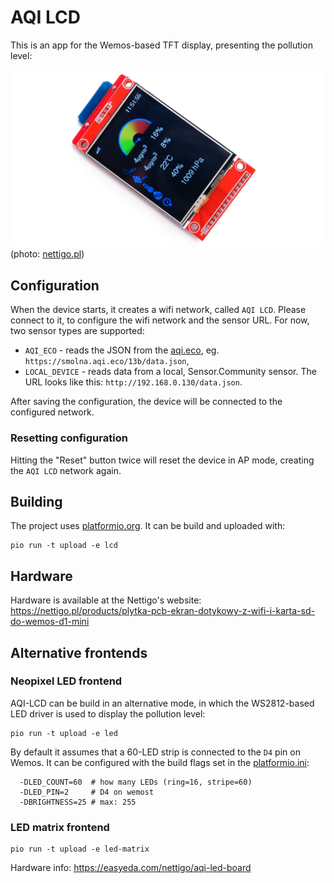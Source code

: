 # AQI LCD

This is an app for the Wemos-based TFT display, presenting the pollution level:

![](docs/photo.jpg)
(photo: [nettigo.pl](https://nettigo.pl/products/plytka-pcb-ekran-dotykowy-z-wifi-i-karta-sd-do-wemos-d1-mini))

## Configuration

When the device starts, it creates a wifi network, called `AQI LCD`. Please connect to it, to configure the wifi network and the sensor URL. For now, two sensor types are supported:

* `AQI_ECO` - reads the JSON from the  [aqi.eco](https://aqi.eco), eg. `https://smolna.aqi.eco/13b/data.json`,
* `LOCAL_DEVICE` - reads data from a local, Sensor.Community sensor. The URL looks like this: `http://192.168.0.130/data.json`.

After saving the configuration, the device will be connected to the configured network.

### Resetting configuration

Hitting the "Reset" button twice will reset the device in AP mode, creating the `AQI LCD` network again.

## Building

The project uses [platformio.org](https://platformio.org/). It can be build and uploaded with:

```
pio run -t upload -e lcd
```

## Hardware

Hardware is available at the Nettigo's website: https://nettigo.pl/products/plytka-pcb-ekran-dotykowy-z-wifi-i-karta-sd-do-wemos-d1-mini

## Alternative frontends

### Neopixel LED frontend

AQI-LCD can be build in an alternative mode, in which the WS2812-based LED driver is used to display the pollution level:

```
pio run -t upload -e led
```

By default it assumes that a 60-LED strip is connected to the `D4` pin on Wemos. It can be configured with the build flags set in the [platformio.ini](platformio.ini):

```
  -DLED_COUNT=60  # how many LEDs (ring=16, stripe=60)
  -DLED_PIN=2     # D4 on wemost
  -DBRIGHTNESS=25 # max: 255
```

### LED matrix frontend

```
pio run -t upload -e led-matrix
```

Hardware info:
https://easyeda.com/nettigo/aqi-led-board
